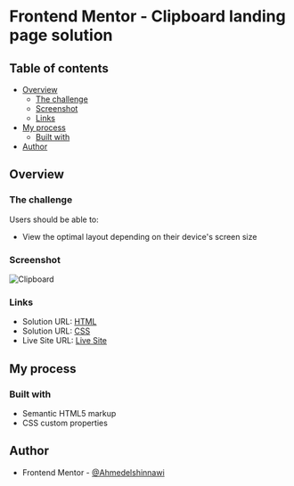 # Frontend Mentor - Clipboard landing page solution

## Table of contents

- [Overview](#overview)
  - [The challenge](#the-challenge)
  - [Screenshot](#screenshot)
  - [Links](#links)
- [My process](#my-process)
  - [Built with](#built-with)
- [Author](#author)
## Overview

### The challenge

Users should be able to:

- View the optimal layout depending on their device's screen size

### Screenshot

![Clipboard](https://github.com/user-attachments/assets/ae63a264-a35a-409c-8b6a-1c74f83f6008)


### Links

- Solution URL: [HTML](https://github.com/Ahmedelshinnawi/Clipboard-landing-page/blob/main/index.html)
- Solution URL: [CSS](https://github.com/Ahmedelshinnawi/Clipboard-landing-page/blob/main/style.css)
- Live Site URL: [Live Site](https://ahmedelshinnawi.github.io/Clipboard-landing-page/)

## My process

### Built with

- Semantic HTML5 markup
- CSS custom properties

## Author
- Frontend Mentor - [@Ahmedelshinnawi](https://www.frontendmentor.io/profile/Ahmedelshinnawi)

